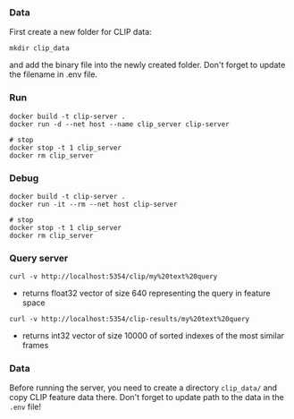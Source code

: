 ### Data
First create a new folder for CLIP data:
```
mkdir clip_data
```
and add the binary file into the newly created folder. Don't forget to update the filename in .env file.

### Run
```
docker build -t clip-server .
docker run -d --net host --name clip_server clip-server

# stop
docker stop -t 1 clip_server
docker rm clip_server
```

### Debug
```
docker build -t clip-server .
docker run -it --rm --net host clip-server

# stop
docker stop -t 1 clip_server
docker rm clip_server
```

### Query server
```
curl -v http://localhost:5354/clip/my%20text%20query
```
- returns float32 vector of size 640 representing the query in feature space

```
curl -v http://localhost:5354/clip-results/my%20text%20query
```
- returns int32 vector of size 10000 of sorted indexes of the most similar frames

### Data
Before running the server, you need to create a directory `clip_data/` and copy CLIP feature data there. Don't forget to update path to the data in the `.env` file!

